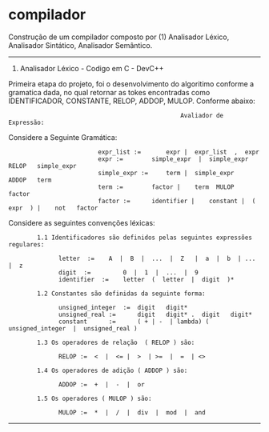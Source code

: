 # compilador

Construção de um compilador composto por (1) Analisador Léxico, Analisador Sintático, Analisador Semântico.
________________________________________________________________________________________________________________________________________
1. Analisador Léxico - Codigo em C - DevC++
   
  Primeira etapa do projeto, foi o desenvolvimento do algoritimo conforme a gramatica dada, no qual retornar as tokes encontradas como     IDENTIFICADOR, CONSTANTE, RELOP, ADDOP, MULOP. Conforme abaixo:

                                                    Avaliador de Expressão:	 

  Considere a Seguinte Gramática:
  
                             expr_list :=	    expr |	expr_list  ,  expr
                             expr := 	    simple_expr  |	simple_expr    RELOP   simple_expr
                             simple_expr :=     term |	simple_expr   ADDOP   term
                             term :=	    factor |	term  MULOP  factor
                             factor :=	    identifier |	constant |	(  expr  ) | 	not   factor
	
  Considere as seguintes convenções léxicas:

            1.1 Identificadores são definidos pelas seguintes expressões regulares:

                  letter  :=	A  |  B  |  ...  |  Z   |  a  |  b  | ... |  z 
                  digit  :=	        0  |  1  |  ...  |  9
                  identifier  :=	letter  (  letter  |  digit  )*

            1.2 Constantes são definidas da seguinte forma:

                  unsigned_integer	:=	digit   digit*
                  unsigned_real	:=  	digit   digit* .  digit   digit*
                  constant	    :=	    ( + | -  | lambda) ( unsigned_integer  |  unsigned_real )

            1.3 Os operadores de relação  ( RELOP ) são:

                  RELOP	:=	<  |  <= |  >  | >=  |  =  | <>

            1.4 Os operadores de adição ( ADDOP ) são:

                  ADDOP	:=	+  |  -  |  or

            1.5 Os operadores ( MULOP ) são:

                  MULOP	:= 	*  |  /  |  div  |  mod  |  and
________________________________________________________________________________________________________________________________________
